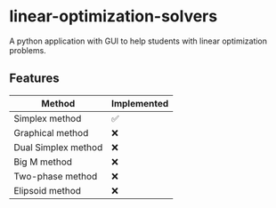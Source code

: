 # linear-optimization-solvers

A python application with GUI to help students with linear optimization problems.

## Features

| Method              | Implemented |
| ------------------- | ----------- |
| Simplex method      | ✅          |
| Graphical method    | ❌          |
| Dual Simplex method | ❌          |
| Big M method        | ❌          |
| Two-phase method    | ❌          |
| Elipsoid method     | ❌          |
